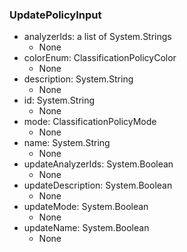 ### UpdatePolicyInput
- analyzerIds: a list of System.Strings
  - None
- colorEnum: ClassificationPolicyColor
  - None
- description: System.String
  - None
- id: System.String
  - None
- mode: ClassificationPolicyMode
  - None
- name: System.String
  - None
- updateAnalyzerIds: System.Boolean
  - None
- updateDescription: System.Boolean
  - None
- updateMode: System.Boolean
  - None
- updateName: System.Boolean
  - None
